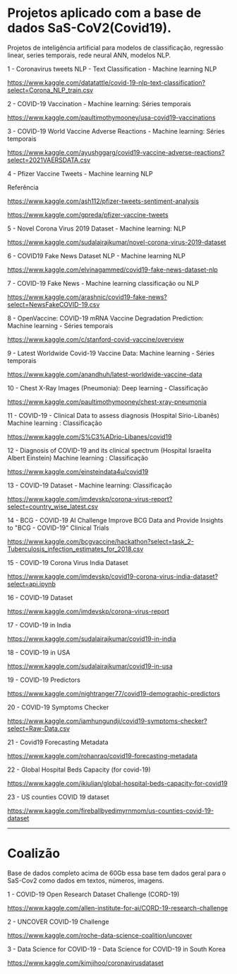 # Projetos aplicado com a base de dados SaS-CoV2(Covid19).
Projetos de inteligência artificial para modelos de classificação, regressão linear, series temporais, rede neural ANN, modelos NLP.


1 - Coronavirus tweets NLP - Text Classification - Machine learning NLP

https://www.kaggle.com/datatattle/covid-19-nlp-text-classification?select=Corona_NLP_train.csv

2 - COVID-19 Vaccination - Machine learning: Séries temporais

https://www.kaggle.com/paultimothymooney/usa-covid19-vaccinations

3 - COVID-19 World Vaccine Adverse Reactions - Machine learning: Séries temporais 

https://www.kaggle.com/ayushggarg/covid19-vaccine-adverse-reactions?select=2021VAERSDATA.csv

4 - Pfizer Vaccine Tweets - Machine learning NLP

Referência

https://www.kaggle.com/ash112/pfizer-tweets-sentiment-analysis

https://www.kaggle.com/gpreda/pfizer-vaccine-tweets

5 - Novel Corona Virus 2019 Dataset - Machine learning: NLP

https://www.kaggle.com/sudalairajkumar/novel-corona-virus-2019-dataset

6 - COVID19 Fake News Dataset NLP - Machine learning NLP

https://www.kaggle.com/elvinagammed/covid19-fake-news-dataset-nlp

7 - COVID-19 Fake News - Machine learning classificação ou NLP

https://www.kaggle.com/arashnic/covid19-fake-news?select=NewsFakeCOVID-19.csv

8 - OpenVaccine: COVID-19 mRNA Vaccine Degradation Prediction: Machine learning - Séries temporais

https://www.kaggle.com/c/stanford-covid-vaccine/overview

9 - Latest Worldwide Covid-19 Vaccine Data: Machine learning - Séries temporais

https://www.kaggle.com/anandhuh/latest-worldwide-vaccine-data

10 - Chest X-Ray Images (Pneumonia): Deep learning - Classificação

https://www.kaggle.com/paultimothymooney/chest-xray-pneumonia

11 - COVID-19 - Clinical Data to assess diagnosis (Hospital Sírio-Libanês) Machine learning : Classificação

https://www.kaggle.com/S%C3%ADrio-Libanes/covid19

12 - Diagnosis of COVID-19 and its clinical spectrum (Hospital Israelita Albert Einstein) Machine learning : Classificação

https://www.kaggle.com/einsteindata4u/covid19

13 - COVID-19 Dataset - Machine learning: Classificação 

https://www.kaggle.com/imdevskp/corona-virus-report?select=country_wise_latest.csv

14 - BCG - COVID-19 AI Challenge Improve BCG Data and Provide Insights to "BCG - COVID-19" Clinical Trials

https://www.kaggle.com/bcgvaccine/hackathon?select=task_2-Tuberculosis_infection_estimates_for_2018.csv

15 - COVID-19 Corona Virus India Dataset

https://www.kaggle.com/imdevskp/covid19-corona-virus-india-dataset?select=api.ipynb

16 - COVID-19 Dataset

https://www.kaggle.com/imdevskp/corona-virus-report

17 - COVID-19 in India

https://www.kaggle.com/sudalairajkumar/covid19-in-india

18 - COVID-19 in USA

https://www.kaggle.com/sudalairajkumar/covid19-in-usa

19 - COVID-19 Predictors

https://www.kaggle.com/nightranger77/covid19-demographic-predictors

20 - COVID-19 Symptoms Checker

https://www.kaggle.com/iamhungundji/covid19-symptoms-checker?select=Raw-Data.csv

21 - Covid19 Forecasting Metadata

https://www.kaggle.com/rohanrao/covid19-forecasting-metadata

22 - Global Hospital Beds Capacity (for covid-19)

https://www.kaggle.com/ikiulian/global-hospital-beds-capacity-for-covid19

23 - US counties COVID 19 dataset

https://www.kaggle.com/fireballbyedimyrnmom/us-counties-covid-19-dataset

---------------------------------------------------------------------------------------------------------------------------------------------------------------------------------

# Coalizão 

Base de dados completo acima de 60Gb essa base tem dados geral para o SaS-Cov2 como dados em textos, números, imagens.

1 - COVID-19 Open Research Dataset Challenge (CORD-19)

https://www.kaggle.com/allen-institute-for-ai/CORD-19-research-challenge

2 - UNCOVER COVID-19 Challenge

https://www.kaggle.com/roche-data-science-coalition/uncover

3 - Data Science for COVID-19 - Data Science for COVID-19 in South Korea

https://www.kaggle.com/kimjihoo/coronavirusdataset

